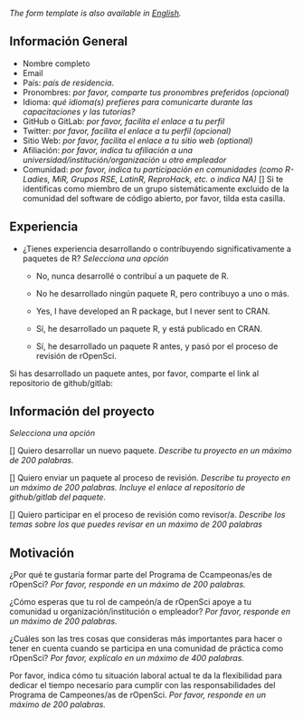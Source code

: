 
_The form template is also available in [English](/champions/files/champions_template)._

## Información General

* Nombre completo
* Email
* País: _país de residencia_.
* Pronombres: _por favor, comparte tus pronombres preferidos (opcional)_
* Idioma: _qué idioma(s) prefieres para comunicarte durante las capacitaciones y las tutorías?_
* GitHub o GitLab: _por favor, facilita el enlace a tu perfil_
* Twitter: _por favor, facilita el enlace a tu perfil (opcional)_
* Sitio Web: _por favor, facilita el enlace a tu sitio web  (optional)_
* Afiliación: _por favor, indica tu afiliación a una universidad/institución/organización u otro empleador_
* Comunidad: _por favor, indica tu participación en comunidades (como R-Ladies, MiR, Grupos RSE, LatinR, ReproHack, etc. o indica NA)_
[] Si te identificas como miembro de un grupo sistemáticamente excluido de la comunidad del software de código abierto, por favor, tilda esta casilla.

## Experiencia

* ¿Tienes experiencia desarrollando o contribuyendo significativamente a paquetes de R? _Selecciona una opción_

  * No, nunca desarrollé o contribuí a un paquete de R.
  
  * No he desarrollado ningún paquete R, pero contribuyo a uno o más.
  
  * Yes, I have developed an R package, but I never sent to CRAN.
  
  * Sí, he desarrollado un paquete R, y está publicado en CRAN.
  
  * Sí, he desarrollado un paquete R antes, y pasó por el proceso de revisión de rOpenSci.
  
Si has desarrollado un paquete antes, por favor, comparte el link al repositorio de github/gitlab:


## Información del proyecto

_Selecciona una opción_

[] Quiero desarrollar un nuevo paquete. 
_Describe tu proyecto en un máximo de 200 palabras._

[] Quiero enviar un paquete al proceso de revisión. 
_Describe tu proyecto en un máximo de 200 palabras. Incluye el enlace al repositorio de github/gitlab del paquete._

[] Quiero participar en el proceso de revisión como revisor/a. 
_Describe los temas sobre los que puedes revisar en un máximo de 200 palabras_

## Motivación

¿Por qué te gustaría formar parte del Programa de Ccampeonas/es de rOpenSci? _Por favor, responde en un máximo de 200 palabras._

¿Cómo esperas que tu rol de campeón/a de rOpenSci apoye a tu comunidad u organización/institución o empleador? _Por favor, responde en un máximo de 200 palabras._

¿Cuáles son las tres cosas que consideras más importantes para hacer o tener en cuenta cuando se participa en una comunidad de práctica como rOpenSci? _Por favor, explícalo en un máximo de 400 palabras._

Por favor, indica cómo tu situación laboral actual te da la flexibilidad para dedicar el tiempo necesario para cumplir con las responsabilidades del Programa de Campeones/as de rOpenSci. _Por favor, responde en un máximo de 200 palabras._ 
